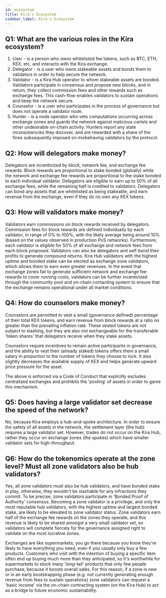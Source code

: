 ```yaml
---
id: ecosystem
title: Kira's Ecosystem
sidebar_label: Kira's Ecosystem
---
```


## Q1: What are the various roles in the Kira ecosystem?

1. User - is a person who owns whitelisted fee tokens, such as BTC, ETH, KEX, etc, and interacts with the Kira exchange.
2. Delegator - is a user who owns stakeable assets and bonds them to validators in order to help secure the network.
3. Validator - is a Kira Hub operator to whom stakeable assets are bonded. Validators participate in consensus and propose new blocks, and in return, they collect commission fees and other rewards such as exchange fees. This cash-flow enables validators to sustain operations and keep the network secure.
4. Counselor - is a user who participates in the process of governance but does not operate a validator node.
5. Hunter - is a node operator who vets computations occurring across exchange zones and guards the network against malicious cartels and other undesirable on-chain activity. Hunters report any state inconsistencies they discover, and are rewarded with a share of the fines subsequently imposed on misbehaving validators by the protocol.

## Q2: How will delegators make money?

Delegators are incentivized by block, network fee, and exchange fee rewards. Block rewards are proportional to stake bonded (globally) while the network and exchange fee rewards are proportional to the stake bonded to each individual validator. Delegators are eligible to earn up to 50% of all exchange fees, while the remaining half is credited to validators. Delegators can bond any assets that are whitelisted as being stakeable, and earn revenue from the exchange, even if they do no own any KEX tokens.

## Q3: How will validators make money?

Validators earn commissions on block rewards received by delegators. Commission
fees for block rewards are defined individually by each validator, in range of 0% to 100%, with 
the likely average being around 10% (based on the values observed in production PoS networks).
Furthermore, each validator is eligible for 50% of all exchange and network fees from each block
proposed. Validators can also be delegators and self-bond their profits to generate compound 
returns. Kira Hub validators with the highest uptime and bonded stake can be
elected as exchange zone validators, which allows them to earn even greater revenues. 
In the event that exchange zones fail to generate sufficient network and exchange fee
rewards to cover running costs, validators can be further incentivized through the community pool 
and on-chain contacting system to ensure that the exchange remains operational under all market conditions.

## Q4: How do counselors make money?

Counselors are permitted to vest a small (governance defined) percentage of their total KEX tokens, and earn 
revenue from block rewards at a ratio no greater than the prevailing inflation rate. These vested tokens 
are not subject to slashing, but they are also not exchangeable for the transferable 'token shares' that 
delegators receive when they stake assets. 

Counselors require incentives to remain active participants in governance, and the ability to vest their 
(already staked) tokens offers them a small salary in proportion to the number of tokens they choose to lock. 
It also slightly decreases the available supply of KEX and helps generate upward price pressure for the asset.

The above is enforced via a Code of Conduct that explicitly excludes centralized exchanges and prohibits 
the 'pooling' of assets in order to game this mechanism.

## Q5: Does having a large validator set decrease the speed of the network?

No, because Kira employs a hub-and-spoke architecture. In order to ensure the safety of all assets in the network, 
the settlement layer (the hub) requires a large validator set. However, trades do not occur on the Kira Hub, 
rather they occur on exchange zones (the spokes) which have smaller validator sets for high-throughput.

## Q6: How do the tokenomics operate at the zone level? Must all zone validators also be hub validators?

Yes, all zone validators must also be hub validators, and have bonded stake in play, otherwise, 
they wouldn't be slashable for any infractions they commit. To be precise, zone validators participate 
in 'Bonded Proof of Authority' consensus. Becoming a zone validator is a privilege, and only the most 
reputable hub validators, with the highest uptime and largest bonded stake, are likely to be elevated 
to zone validator status. Zone validators earn half of the exchange fee rewards on the zones they 
operate, and this revenue is likely to be shared amongst a very small validator set, so validators 
will complete fiercely for the governance assigned right to validate on the most lucrative zones. 

Exchanges are like supermarkets; you go there because you know they're likely to have everything you need, 
even if you usually only buy a few products. Customers who visit with the intention of buying a specific 
item often end up buying much more than they anticipated, so it's worthwhile for supermarkets to stock many 
'long-tail' products that only few people purchase, because it boosts overall sales. For this reason, 
if a zone is new or in an early bootstrapping phase (e.g. not currently generating enough revenue 
from fees to sustain operations) zone validators can request a 'basic income' via the on-chain 
contracting system (on the Kira Hub) to act as a bridge to future economic sustainability.
